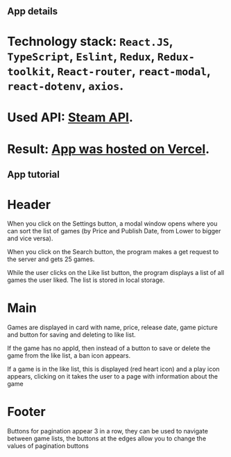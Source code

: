 ## App details

# Technology stack: `React.JS`, `TypeScript`, `Eslint`, `Redux`, `Redux-toolkit`, `React-router`, `react-modal`, `react-dotenv`, `axios`.

# Used API: [Steam API](https://rapidapi.com/psimavel/api/steam2/).

# Result: [App was hosted on Vercel](https://steam-web-example-km2b4szq9-stu-griffin.vercel.app/).


## App tutorial

# Header

When you click on the Settings button, a modal window opens where you can sort the list of games (by Price and Publish Date, from Lower to bigger and vice versa).

When you click on the Search button, the program makes a get request to the server and gets 25 games.

While the user clicks on the Like list button, the program displays a list of all games the user liked. The list is stored in local storage.


# Main

Games are displayed in card with name, price, release date, game picture and button for saving and deleting to like list.

If the game has no appId, then instead of a button to save or delete the game from the like list, a ban icon appears.

If a game is in the like list, this is displayed (red heart icon) and a play icon appears, clicking on it takes the user to a page with information about the game


# Footer 

Buttons for pagination appear 3 in a row, they can be used to navigate between game lists, the buttons at the edges allow you to change the values of pagination buttons
